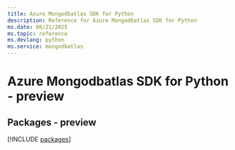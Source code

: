 ```yaml
---
title: Azure Mongodbatlas SDK for Python
description: Reference for Azure Mongodbatlas SDK for Python
ms.date: 08/21/2025
ms.topic: reference
ms.devlang: python
ms.service: mongodbatlas
---
```

# Azure Mongodbatlas SDK for Python - preview
## Packages - preview
[!INCLUDE [packages](mongodbatlas-index.md)]